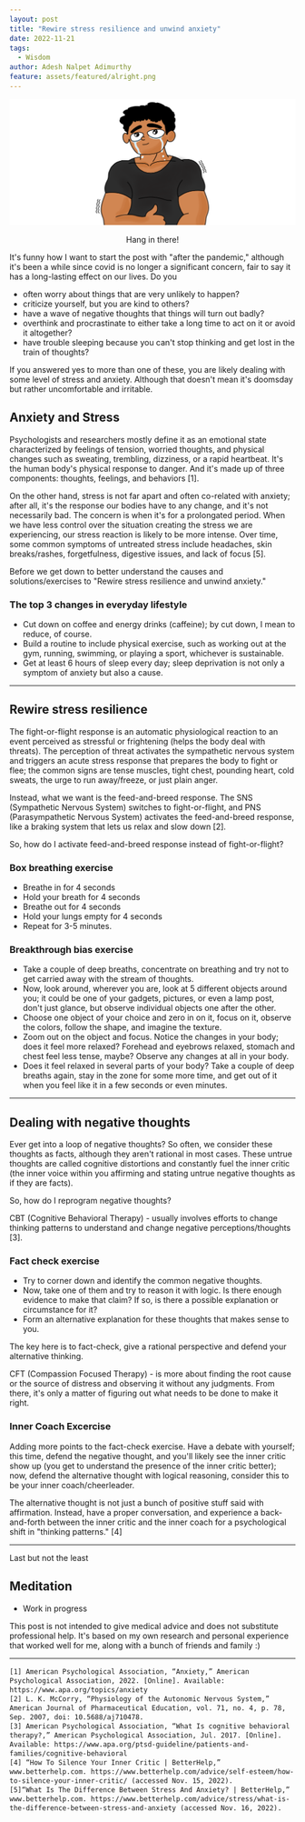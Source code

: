 ```yaml
---
layout: post
title: "Rewire stress resilience and unwind anxiety"
date: 2022-11-21
tags:
  - Wisdom
author: Adesh Nalpet Adimurthy
feature: assets/featured/alright.png
---
```


<img class="center-image" src="./assets/featured/alright.png" /> 
<p style="text-align: center;">Hang in there! </p>

It's funny how I want to start the post with "after the pandemic," although it's been a while since covid is no longer a significant concern, fair to say it has a long-lasting effect on our lives. Do you 
- often worry about things that are very unlikely to happen? 
- criticize yourself, but you are kind to others?
- have a wave of negative thoughts that things will turn out badly?
- overthink and procrastinate to either take a long time to act on it or avoid it altogether?
- have trouble sleeping because you can't stop thinking and get lost in the train of thoughts?

If you answered yes to more than one of these, you are likely dealing with some level of stress and anxiety. Although that doesn't mean it's doomsday but rather uncomfortable and irritable.  

## Anxiety and Stress
Psychologists and researchers mostly define it as an emotional state characterized by feelings of tension, worried thoughts, and physical changes such as sweating, trembling, dizziness, or a rapid heartbeat. It's the human body's physical response to danger. And it's made up of three components: thoughts, feelings, and behaviors [1].

On the other hand, stress is not far apart and often co-related with anxiety; after all, it's the response our bodies have to any change, and it's not necessarily bad. The concern is when it's for a prolongated period. When we have less control over the situation creating the stress we are experiencing, our stress reaction is likely to be more intense. Over time, some common symptoms of untreated stress include headaches, skin breaks/rashes, forgetfulness, digestive issues, and lack of focus [5].

Before we get down to better understand the causes and solutions/exercises to "Rewire stress resilience and unwind anxiety." 
### The top 3 changes in everyday lifestyle
- Cut down on coffee and energy drinks (caffeine); by cut down, I mean to reduce, of course.
- Build a routine to include physical exercise, such as working out at the gym, running, swimming, or playing a sport, whichever is sustainable.
- Get at least 6 hours of sleep every day; sleep deprivation is not only a symptom of anxiety but also a cause.

<hr/>

## Rewire stress resilience
The fight-or-flight response is an automatic physiological reaction to an event perceived as stressful or frightening (helps the body deal with threats). The perception of threat activates the sympathetic nervous system and triggers an acute stress response that prepares the body to fight or flee; the common signs are tense muscles, tight chest, pounding heart, cold sweats, the urge to run away/freeze, or just plain anger.

Instead, what we want is the feed-and-breed response. The SNS (Sympathetic Nervous System) switches to fight-or-flight, and PNS (Parasympathetic Nervous System) activates the feed-and-breed response, like a braking system that lets us relax and slow down [2].

So, how do I activate feed-and-breed response instead of fight-or-flight?

### Box breathing exercise
- Breathe in for 4 seconds
- Hold your breath for 4 seconds
- Breathe out for 4 seconds
- Hold your lungs empty for 4 seconds
- Repeat for 3-5 minutes.

### Breakthrough bias exercise
- Take a couple of deep breaths, concentrate on breathing and try not to get carried away with the stream of thoughts.
- Now, look around, wherever you are, look at 5 different objects around you; it could be one of your gadgets, pictures, or even a lamp post, don't just glance, but observe individual objects one after the other.
- Choose one object of your choice and zero in on it, focus on it, observe the colors, follow the shape, and imagine the texture.
- Zoom out on the object and focus. Notice the changes in your body; does it feel more relaxed? Forehead and eyebrows relaxed, stomach and chest feel less tense, maybe? Observe any changes at all in your body. 
- Does it feel relaxed in several parts of your body? Take a couple of deep breaths again, stay in the zone for some more time, and get out of it when you feel like it in a few seconds or even minutes.

<hr/>

## Dealing with negative thoughts
Ever get into a loop of negative thoughts? So often, we consider these thoughts as facts, although they aren't rational in most cases. These untrue thoughts are called cognitive distortions and constantly fuel the inner critic (the inner voice within you affirming and stating untrue negative thoughts as if they are facts).

So, how do I reprogram negative thoughts?

CBT (Cognitive Behavioral Therapy) - usually involves efforts to change thinking patterns to understand and change negative perceptions/thoughts [3].

### Fact check exercise
- Try to corner down and identify the common negative thoughts.
- Now, take one of them and try to reason it with logic. Is there enough evidence to make that claim? If so, is there a possible explanation or circumstance for it?
- Form an alternative explanation for these thoughts that makes sense to you.

The key here is to fact-check, give a rational perspective and defend your alternative thinking.

CFT (Compassion Focused Therapy) - is more about finding the root cause or the source of distress and observing it without any judgments. From there, it's only a matter of figuring out what needs to be done to make it right.

### Inner Coach Excercise
Adding more points to the fact-check exercise.
Have a debate with yourself; this time, defend the negative thought, and you'll likely see the inner critic show up (you get to understand the presence of the inner critic better); now, defend the alternative thought with logical reasoning, consider this to be your inner coach/cheerleader.

The alternative thought is not just a bunch of positive stuff said with affirmation. Instead, have a proper conversation, and experience a back-and-forth between the inner critic and the inner coach for a psychological shift in "thinking patterns." [4]

<hr/>

Last but not the least 
## Meditation
- Work in progress


This post is not intended to give medical advice and does not substitute professional help. It's based on my own research and personal experience that worked well for me, along with a bunch of friends and family :)

<hr/>


```
[1] American Psychological Association, “Anxiety,” American Psychological Association, 2022. [Online]. Available: https://www.apa.org/topics/anxiety
[2] L. K. McCorry, “Physiology of the Autonomic Nervous System,” American Journal of Pharmaceutical Education, vol. 71, no. 4, p. 78, Sep. 2007, doi: 10.5688/aj710478.
[3] American Psychological Association, “What Is cognitive behavioral therapy?,” American Psychological Association, Jul. 2017. [Online]. Available: https://www.apa.org/ptsd-guideline/patients-and-families/cognitive-behavioral
[4] “How To Silence Your Inner Critic | BetterHelp,” www.betterhelp.com. https://www.betterhelp.com/advice/self-esteem/how-to-silence-your-inner-critic/ (accessed Nov. 15, 2022).
[5]“What Is The Difference Between Stress And Anxiety? | BetterHelp,” www.betterhelp.com. https://www.betterhelp.com/advice/stress/what-is-the-difference-between-stress-and-anxiety (accessed Nov. 16, 2022).
```


